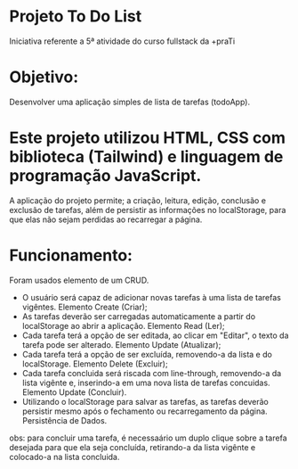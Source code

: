 # Projeto To Do List
  Iniciativa referente a 5ª atividade do curso fullstack da +praTi

# Objetivo: 
  Desenvolver uma aplicação simples de lista de tarefas (todoApp).
  
# Este projeto utilizou HTML, CSS com biblioteca (Tailwind) e linguagem de programação JavaScript.

A aplicação do projeto permite; a criação, leitura, edição, conclusão e exclusão de tarefas, além 
de persistir as informações no localStorage, para que elas não sejam perdidas ao recarregar a página.

# Funcionamento:
Foram usados elemento de um CRUD.
  * O usuário será capaz de adicionar novas tarefas à uma lista de tarefas vigêntes. Elemento Create (Criar);
  * As tarefas deverão ser carregadas automaticamente a partir do localStorage ao abrir a 
aplicação. Elemento Read (Ler);
  * Cada tarefa terá a opção de ser editada, ao clicar em "Editar", o texto 
da tarefa pode ser alterado. Elemento Update (Atualizar);
  * Cada tarefa terá a opção de ser excluída, removendo-a da lista e do 
localStorage. Elemento Delete (Excluir);
  * Cada tarefa concluida será riscada com line-through, removendo-a 
da lista vigênte e, inserindo-a em uma nova lista de tarefas concuidas. Elemento Update (Concluir).
  * Utilizando o localStorage para salvar as tarefas, as tarefas deverão persistir 
mesmo após o fechamento ou recarregamento da página. Persistência de Dados.

  obs: para concluir uma tarefa, é necessaário um duplo clique sobre a tarefa desejada para que ela 
  seja concluída, retirando-a da lista vigênte e colocado-a na lista concluida.

